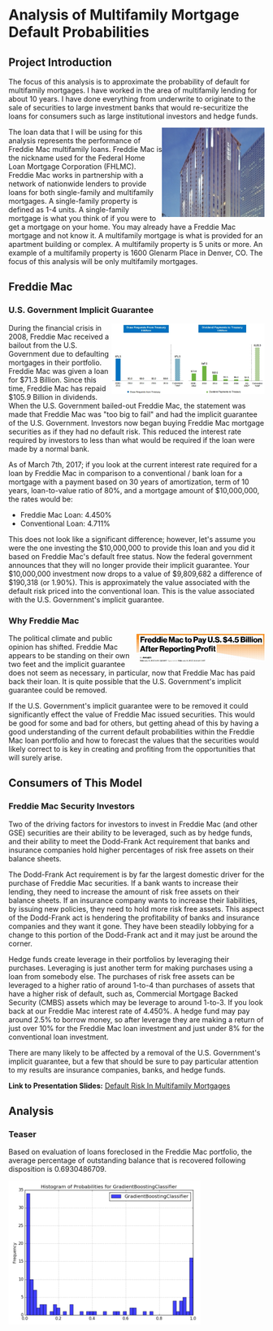 # Analysis of Multifamily Mortgage Default Probabilities

## Project Introduction
The focus of this analysis is to approximate the probability of default for multifamily mortgages. I have worked in the area of multifamily lending for about 10 years. I have done everything from underwrite to originate to the sale of securities to large investment banks that would re-securitize the loans for consumers such as large institutional investors and hedge funds.

<img align="right" src="/img/thumbs_1600-Glenarm-002.jpg" alt="1600 Glenarm Place" width=40%>

The loan data that I will be using for this analysis represents the performance of Freddie Mac multifamily loans. Freddie Mac is the nickname used for the Federal Home Loan Mortgage Corporation (FHLMC). Freddie Mac works in partnership with a network of nationwide lenders to provide loans for both single-family and multifamily mortgages. A single-family property is defined as 1-4 units. A single-family mortgage is what you think of if you were to get a mortgage on your home. You may already have a Freddie Mac mortgage and not know it. A multifamily mortgage is what is provided for an apartment building or complex. A multifamily property is 5 units or more. An example of a multifamily property is 1600 Glenarm Place in Denver, CO. The focus of this analysis will be only multifamily mortgages.

## Freddie Mac

### U.S. Government Implicit Guarantee

<img align="right" src="/img/investor-presentation.pdf.jpg" alt="Freddie Fed Bailout" width=60%>

During the financial crisis in 2008, Freddie Mac received a bailout from the U.S. Government due to defaulting mortgages in their portfolio. Freddie Mac was given a loan for $71.3 Billion. Since this time, Freddie Mac has repaid $105.9 Billion in dividends. When the U.S. Government bailed-out Freddie Mac, the statement was made that Freddie Mac was "too big to fail" and had the implicit guarantee of the U.S. Government. Investors now began buying Freddie Mac mortgage securities as if they had no default risk. This reduced the interest rate required by investors to less than what would be required if the loan were made by a normal bank.

As of March 7th, 2017; if you look at the current interest rate required for a loan by Freddie Mac in comparison to a conventional / bank loan for a mortgage with a payment based on 30 years of amortization, term of 10 years, loan-to-value ratio of 80%, and a mortgage amount of $10,000,000, the rates would be:

* Freddie Mac Loan: 4.450%
* Conventional Loan: 4.711%

This does not look like a significant difference; however, let's assume you were the one investing the $10,000,000 to provide this loan and you did it based on Freddie Mac's default free status. Now the federal government announces that they will no longer provide their implicit guarantee. Your $10,000,000 investment now drops to a value of $9,809,682 a difference of $190,318 (or 1.90%). This is approximately the value associated with the default risk priced into the conventional loan. This is the value associated with the U.S. Government's implicit guarantee.

### Why Freddie Mac

<img align="right" src="/img/freddie-mac-to-pay-treasury-4-5-billion-after-reporting-profit.jpg" alt="Freddie Fed Big Payment" width=50%>

The political climate and public opinion has shifted. Freddie Mac appears to be standing on their own two feet and the implicit guarantee does not seem as necessary, in particular, now that Freddie Mac has paid back their loan. It is quite possible that the U.S. Government's implicit guarantee could be removed.

If the U.S. Government's implicit guarantee were to be removed it could significantly effect the value of Freddie Mac issued securities. This would be good for some and bad for others, but getting ahead of this by having a good understanding of the current default probabilities within the Freddie Mac loan portfolio and how to forecast the values that the securities would likely correct to is key in creating and profiting from the opportunities that will surely arise.

## Consumers of This Model

### Freddie Mac Security Investors
Two of the driving factors for investors to invest in Freddie Mac (and other GSE) securities are their ability to be leveraged, such as by hedge funds, and their ability to meet the Dodd-Frank Act requirement that banks and insurance companies hold higher percentages of risk free assets on their balance sheets.

The Dodd-Frank Act requirement is by far the largest domestic driver for the purchase of Freddie Mac securities. If a bank wants to increase their lending, they need to increase the amount of risk free assets on their balance sheets. If an insurance company wants to increase their liabilities, by issuing new policies, they need to hold more risk free assets. This aspect of the Dodd-Frank act is hendering the profitability of banks and insurance companies and they want it gone. They have been steadily lobbying for a change to this portion of the Dodd-Frank act and it may just be around the corner.

Hedge funds create leverage in their portfolios by leveraging their purchases. Leveraging is just another term for making purchases using a loan from somebody else. The purchases of risk free assets can be leveraged to a higher ratio of around 1-to-4 than purchases of assets that have a higher risk of default, such as, Commercial Mortgage Backed Security (CMBS) assets which may be leverage to around 1-to-3. If you look back at our Freddie Mac interest rate of 4.450%. A hedge fund may pay around 2.5% to borrow money, so after leverage they are making a return of just over 10% for the Freddie Mac loan investment and just under 8% for the conventional loan investment.

There are many likely to be affected by a removal of the U.S. Government's implicit guarantee, but a few that should be sure to pay particular attention to my results are insurance companies, banks, and hedge funds.

**Link to Presentation Slides:** [Default Risk In Multifamily Mortgages](https://docs.google.com/presentation/d/1AvFxeSGNUIpF76LP149ydiUKDZK0Xt6j5LOWwd6UNew/pub?start=true&loop=true&delayms=3000)

## Analysis

### Teaser
Based on evaluation of loans foreclosed in the Freddie Mac portfolio, the average percentage of outstanding balance that is recovered following disposition is 0.6930486709.

<img align="center" src="/plots/default_prob_hist_GradientBoostingClassifier_f7_mspd_built_up_boot__y.png" alt="Default Probabilities" width=75%>
